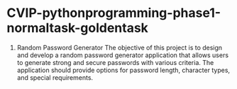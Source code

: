 # CVIP-pythonprogramming-phase1-normaltask-goldentask
1. Random Password Generator
The objective of this project is to design and develop a random password generator
application that allows users to generate strong and secure passwords with various criteria.
The application should provide options for password length, character types, and special
requirements.
